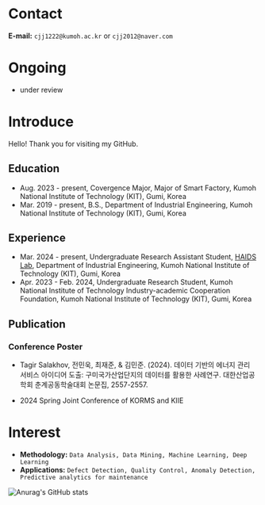 # Contact
**E-mail:** `cjj1222@kumoh.ac.kr` or `cjj2012@naver.com`

# Ongoing
- under review

# Introduce

Hello! Thank you for visiting my GitHub.

  ## Education
  - Aug. 2023 - present, Covergence Major, Major of Smart Factory, Kumoh National Institute of Technology (KIT), Gumi, Korea
  - Mar. 2019 - present, B.S., Department of Industrial Engineering, Kumoh National Institute of Technology (KIT), Gumi, Korea

  ## Experience
  - Mar. 2024 - present, Undergraduate Research Assistant Student, [HAIDS Lab](https://sites.google.com/view/ids-kit/home), Department of Industrial Engineering, Kumoh National Institute of Technology (KIT), Gumi, Korea
  - Apr. 2023 - Feb. 2024, Undergraduate Research Student, Kumoh National Institute of Technology Industry-academic Cooperation Foundation, Kumoh National Institute of Technology (KIT), Gumi, Korea   

  ## Publication
  ### Conference Poster
  - Tagir Salakhov, 전민욱, 최재준, & 김민준. (2024). 데이터 기반의 에너지 관리 서비스 아이디어 도출: 구미국가산업단지의 데이터를 활용한 사례연구. 대한산업공학회 춘계공동학술대회 논문집, 2557-2557.

  - 2024 Spring Joint Conference of KORMS and KIIE 

# Interest
- **Methodology:** `Data Analysis, Data Mining, Machine Learning, Deep Learning`
- **Applications:** `Defect Detection, Quality Control, Anomaly Detection, Predictive analytics for maintenance`



![Anurag's GitHub stats](https://github-readme-stats.vercel.app/api?username=jaejunchoe&show_icons=true&theme=dracula)




